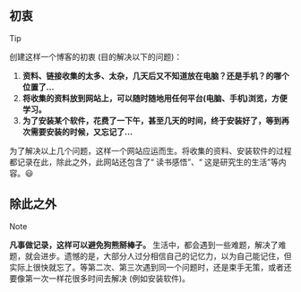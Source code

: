 ## 初衷

<!-- <style>
blockquote {
  border-left: 2px dashed #333 !important;
  background:  #efe 20% !important;
}
</style> -->

<!-- <style>
blockquote {
  border-left: 2px dashed #333 !important;
  background:  #e4f2fe 0% !important;  
  /* background:  #CBFDE4 0% !important; */
  /* background:  #F8F8FF 0% !important; */
}
</style> -->

> [!TIP]
> 创建这样一个博客的初衷 (目的解决以下的问题)：
> 1. **资料、链接收集的太多、太杂，几天后又不知道放在电脑？还是手机？的哪个位置了...**
> 2. **将收集的资料放到网站上，可以随时随地用任何平台(电脑、手机)浏览，方便学习。**
> 3. **为了安装某个软件，花费了一下午，甚至几天的时间，终于安装好了，等到再次需要安装的时候，又忘记了...**

为了解决以上几个问题，这样一个网站应运而生。将收集的资料、安装软件的过程都记录在此，除此之外，此网站还包含了“ 读书感悟”、“ 这是研究生的生活”等内容。😃

## 除此之外

> [!NOTE]
> **凡事做记录，这样可以避免狗熊掰棒子。**
> 生活中，都会遇到一些难题，解决了难题，就会进步。遗憾的是，大部分人过分相信自己的记忆力，以为自己能记住，但实际上很快就忘了。等第二次、第三次遇到同一个问题时，还是束手无策，或者还要像第一次一样花很多时间去解决 (例如安装软件)。

